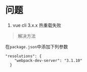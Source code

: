 # 问题

1. vue cli 3.x.x 热重载失败

> 解决方法

在`package.json`中添加下列参数

```
"resolutions": {
    "webpack-dev-server": "3.1.10"
  }
```